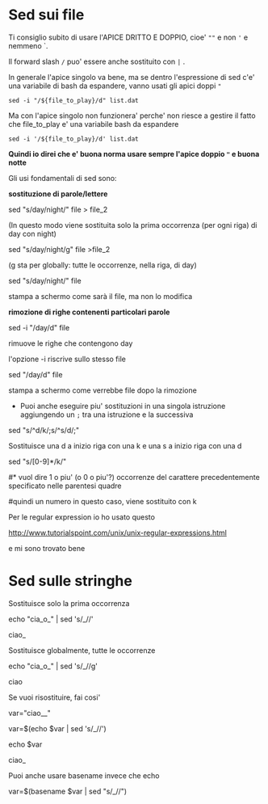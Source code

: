 # Sed sui file
Ti consiglio subito di usare l'APICE DRITTO E DOPPIO, cioe' `""` e non `'` e nemmeno \`.

Il forward slash `/` puo' essere anche sostituito con `|` .

In generale l'apice singolo va bene, ma se dentro l'espressione di sed c'e' una variabile di bash da espandere, vanno usati gli apici doppi `"`

    sed -i "/${file_to_play}/d" list.dat

Ma con l'apice singolo non funzionera' perche' non riesce a gestire il fatto che file_to_play e' una variabile bash da espandere

    sed -i '/${file_to_play}/d' list.dat

**Quindi io direi che e' buona norma usare sempre l'apice doppio `"` e buona notte**

Gli usi fondamentali di sed sono:

**sostituzione di parole/lettere**

sed "s/day/night/" file > file_2

(In questo modo viene sostituita solo la prima occorrenza (per ogni riga) di day con night)

sed "s/day/night/g" file >file_2

(g sta per globally: tutte le occorrenze, nella riga, di day)

sed "s/day/night/" file

stampa a schermo come sarà il file, ma non lo modifica

**rimozione di righe contenenti particolari parole**

sed -i "/day/d" file

rimuove le righe che contengono day

l'opzione -i riscrive sullo stesso file

sed "/day/d" file

stampa a schermo come verrebbe file dopo la rimozione

* Puoi anche eseguire piu' sostituzioni in una singola istruzione aggiungendo un `;` tra una istruzione e la successiva

sed "s/^d/k/;s/^s/d/;"

Sostituisce una d a inizio riga con una k e una s a inizio riga con una d

sed "s/[0-9]*/k/" 

#* vuol dire 1 o piu' (o 0 o piu'?) occorrenze del carattere precedentemente specificato nelle parentesi quadre

#quindi un numero in questo caso, viene sostituito con k

Per le regular expression io ho usato questo

http://www.tutorialspoint.com/unix/unix-regular-expressions.html

e mi sono trovato bene

# Sed sulle stringhe

Sostituisce solo la prima occorrenza

echo "cia_o_" | sed 's/_//'

ciao_

Sostituisce globalmente, tutte le occorrenze

echo "cia_o_" | sed 's/_//g'

ciao


Se vuoi risostituire, fai cosi'

var="ciao__"

var=$(echo $var | sed 's/_//')

echo $var

ciao_

Puoi anche usare basename invece che echo

var=$(basename $var | sed "s/_//")


